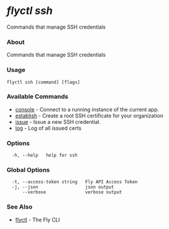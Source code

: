 # _flyctl ssh_

Commands that manage SSH credentials

### About

Commands that manage SSH credentials

### Usage
~~~
flyctl ssh [command] [flags]
~~~

### Available Commands
* [console](/docs/flyctl/ssh-console/)	 - Connect to a running instance of the current app.
* [establish](/docs/flyctl/ssh-establish/)	 - Create a root SSH certificate for your organization
* [issue](/docs/flyctl/ssh-issue/)	 - Issue a new SSH credential.
* [log](/docs/flyctl/ssh-log/)	 - Log of all issued certs

### Options

~~~
  -h, --help   help for ssh
~~~

### Global Options

~~~
  -t, --access-token string   Fly API Access Token
  -j, --json                  json output
      --verbose               verbose output
~~~

### See Also

* [flyctl](/docs/flyctl/help/)	 - The Fly CLI


